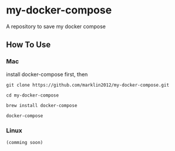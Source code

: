 # my-docker-compose
A repository to save my docker compose 

## How To Use

### Mac
install docker-compose first, then
```
git clone https://github.com/marklin2012/my-docker-compose.git

cd my-docker-compose

brew install docker-compose

docker-compose 
```

### Linux
```
(comming soon)
```